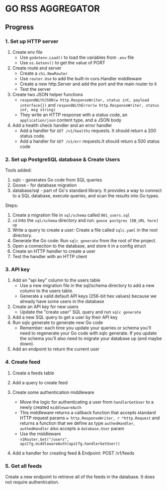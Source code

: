 # GO RSS AGGREGATOR

## Progress

### 1. Set up HTTP server

1. Create env file
   - Use `godotenv.Load()` to load the variables from `.env` file
   - Use `os.Getenv()` to get the value of PORT
2. Create route and server
   - Create a `chi.NewRouter`
   - Use `router.Use` to add the built-in cors.Handler middleware
   - Create a new http.Server and add the port and the main router to it
   - Test the server
3. Create two JSON helper functions
   - `respondWithJSON(w http.ResponseWriter, status int, payload interface{})` and `respondWithError(w http.ResponseWriter, status int, msg string)`
   - They write an HTTP response with a status code, an `application/json` content type, and a JSON body
4. Add a health check handler and an error handler
   - Add a handler for `GET /v1/healthz` requests. It should return a 200 status code.
   - Add a handler for `GET /v1/err` requests.It should return a 500 status code

### 2. Set up PostgreSQL database & Create Users

Tools added:

1. sqlc - generates Go code from SQL queries
2. Goose - for database migration
3. database/sql - part of Go's standard library. It provides a way to connect to a SQL database, execute queries, and scan the results into Go types.

Steps:

1. Create a migration file in `sql/schema` called `001_users.sql`
2. `cd` into the `sql/schema` directory and run: `goose postgres [DB_URL here] up`
3. Write a query to create a user: Create a file called `sqlc.yaml` in the root directory.
4. Generate the Go code: Run `sqlc generate` from the root of the project.
5. Open a connection to the database, and store it in a config struct
6. Create an HTTP handler to create a user
7. Test the handler with an HTTP client

### 3. API key

1. Add an "api key" column to the users table
   - Use a new migration file in the sql/schema directory to add a new column to the users table.
   - Generate a valid default API keys (256-bit hex values) because we already have some users in the database
2. Create an API key for new users
   - Update the "create user" SQL query and run `sqlc generate`
3. Add a new SQL query to get a user by their API key
4. Run sqlc generate to generate new Go code
   - Remember: each time you update your queries or schema you'll need to regenerate your Go code with sqlc generate. If you update the schema you'll also need to migrate your database up (and maybe down).
5. Add an endpoint to return the current user

### 4. Create feed

1. Create a feeds table
2. Add a query to create feed
3. Create some authentication middleware

   - Move the logic for authenticating a user from `handlerGetUser` to a newly created `middlewareAuth`
   - This middleware returns a callback function that accepts standard HTTP request params `w http.ResponseWriter, r *http.Request` and returns a function that we define as type `authedHandler`, `authedHandler` also accepts a `database.User` param
   - Use the middleware<br>
     `v1Router.Get("/users", apiCfg.middlewareAuth(apiCfg.handlerGetUser))  `

4. Add a handler for creating feed & Endpoint: POST /v1/feeds

### 5. Get all feeds

Create a new endpoint to retrieve all of the feeds in the database. It does not require authentication.
